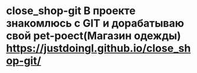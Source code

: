 # close_shop-git В проекте знакомлюсь с GIT и дорабатываю свой pet-poect(Магазин одежды) https://justdoingl.github.io/close_shop-git/
